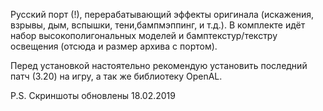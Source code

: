 Русский порт (!), перерабатывающий эффекты оригинала (искажения, взрывы, дым, вспышки, тени,бампмэппинг, и т.д.). В комплекте идёт набор высокополигональных моделей и бамптекстур/текстру освещения (отсюда и размер архива с портом).  
  
Перед установкой настоятельно рекомендую установить последний патч (3.20) на игру, а так же библиотеку OpenAL.

P.S. Скриншоты обновлены 18.02.2019
